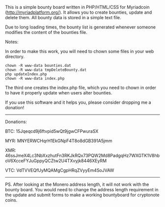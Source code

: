 This is a simple bounty board written in PHP/HTML/CSS for Myriadcoin (http://myriadplatform.org/). It allows you to create bounties, update and delete them. All bounty data is stored in a simple text file.

Due to long loading times, the bounty list is generated whenever someone modifies the content of the bounties file.

Notes:

In order to make this work, you will need to chown some files in your web directory.

    chown -R www-data bounties.dat
    chown -R www-data tmpDeleteBounty.dat
    php updateIndex.php
    chown -R www-data index.php
    
The third one creates the index.php file, which you need to chown in order to have it properly update when users alter bounties.

If you use this software and it helps you, please consider dropping me a donation!

----------------------------------------------------------------------------------------------------

Donations:

BTC: 15Jqeqcd9j6ftvpid5wQt9jgwCFPwuraSX

MYR: MNYERWCHqrH1EkGNpF4T8o8dGB391A5jmm

XMR: 46ssJmeX4Lc3NbXxzhutFn3RKJkRQx73PQW2Md8PadgqHz7WXGTK1V8hboV6XcceFYJuGppyQCZtw2U4TXvyjk8446XEyRM

VTC: VdTVVEQfUyMQAMgCgpHRqZVyyEm4SoJVAW


----------------------------------------------------------------------------------------------------

PS. After looking at the Monero address length, it will not work with the bounty board. You would need to change the address length requirement in the update and submit forms to make a working bountyboard for cryptonote coins.
